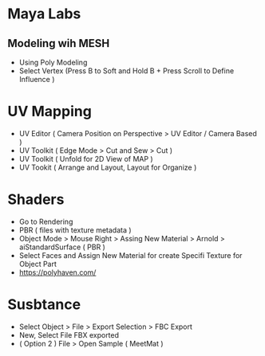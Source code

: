# Maya Labs

## Modeling wih MESH

   * Using Poly Modeling
   * Select Vertex (Press B to Soft and Hold B + Press Scroll to Define Influence )

# UV Mapping

   * UV Editor ( Camera Position on Perspective > UV Editor / Camera Based )
   * UV Toolkit ( Edge Mode > Cut and Sew > Cut )
   * UV Toolkit ( Unfold for 2D View of MAP )
   * UV Tookit  ( Arrange and Layout, Layout for Organize )

# Shaders
   
   * Go to Rendering
   * PBR ( files with texture metadata )
   * Object Mode > Mouse Right > Assing New Material > Arnold > aiStandardSurface ( PBR )
   * Select Faces and Assign New Material for create Specifi Texture for Object Part
   * https://polyhaven.com/

# Susbtance

  * Select Object > File > Export Selection > FBC Export
  * New, Select File FBX exported
  * ( Option 2 ) File > Open Sample ( MeetMat )



